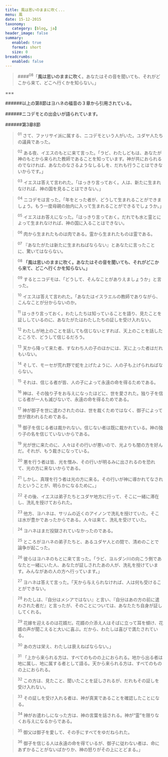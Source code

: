 ```yaml
---
title: 風は思いのままに吹く...
menu: 風
date: 15-12-2015
taxonomy:
   category: [blog, ja]
header_image: false
summary:
   enabled: true
   format: short
   size: 0
breadcrumbs:
   enabled: false
---
```


> ####<sup>08</sup>「__風は思いのままに吹く__。あなたはその音を聞いても、それがどこから来て、どこへ行くかを知らない。」

===

######以上の第8節はヨハネの福音の３章から引用されている。

######ニコデモとの出会いが語られています。

######第3章8節

> <sup>01</sup>
さて、ファリサイ派に属する、ニコデモという人がいた。ユダヤ人たちの議員であった。 

> <sup>02</sup>
ある夜、イエスのもとに来て言った。「ラビ、わたしどもは、あなたが神のもとから来られた教師であることを知っています。神が共におられるのでなければ、あなたのなさるようなしるしを、だれも行うことはできないからです。」 

> <sup>03</sup>
イエスは答えて言われた。「はっきり言っておく。人は、新たに生まれなければ、神の国を見ることはできない。」 

> <sup>04</sup>
ニコデモは言った。「年をとった者が、どうして生まれることができましょう。もう一度母親の胎内に入って生まれることができるでしょうか。」 

> <sup>05</sup>
イエスはお答えになった。「はっきり言っておく。だれでも水と霊とによって生まれなければ、神の国に入ることはできない。 

> <sup>06</sup>
肉から生まれたものは肉である。霊から生まれたものは霊である。 

> <sup>07</sup>
『あなたがたは新たに生まれねばならない』とあなたに言ったことに、驚いてはならない。

> <sup>08</sup>
**「風は思いのままに吹く。あなたはその音を聞いても、それがどこから来て、どこへ行くかを知らない。」**

> <sup>09</sup>
するとニコデモは、「どうして、そんなことがありえましょうか」と言った。 

> <sup>10</sup>
イエスは答えて言われた。「あなたはイスラエルの教師でありながら、こんなことが分からないのか。

> <sup>11</sup>
はっきり言っておく。わたしたちは知っていることを語り、見たことを証ししているのに、あなたがたはわたしたちの証しを受け入れない。 

> <sup>12</sup>
わたしが地上のことを話しても信じないとすれば、天上のことを話したところで、どうして信じるだろう。

> <sup>13</sup>
天から降って来た者、すなわち人の子のほかには、天に上った者はだれもいない。 

> <sup>14</sup>
そして、モーセが荒れ野で蛇を上げたように、人の子も上げられねばならない。 

> <sup>15</sup>
それは、信じる者が皆、人の子によって永遠の命を得るためである。 

> <sup>16</sup>
神は、その独り子をお与えになったほどに、世を愛された。独り子を信じる者が一人も滅びないで、永遠の命を得るためである。 

> <sup>17</sup>
神が御子を世に遣わされたのは、世を裁くためではなく、御子によって世が救われるためである。

> <sup>18</sup>
御子を信じる者は裁かれない。信じない者は既に裁かれている。神の独り子の名を信じていないからである。 

> <sup>19</sup>
光が世に来たのに、人々はその行いが悪いので、光よりも闇の方を好んだ。それが、もう裁きになっている。

> <sup>20</sup>
悪を行う者は皆、光を憎み、その行いが明るみに出されるのを恐れて、光の方に来ないからである。

> <sup>21</sup>
しかし、真理を行う者は光の方に来る。その行いが神に導かれてなされたということが、明らかになるために。」 

> <sup>22</sup>
その後、イエスは弟子たちとユダヤ地方に行って、そこに一緒に滞在し、洗礼を授けておられた。

> <sup>23</sup>
他方、ヨハネは、サリムの近くのアイノンで洗礼を授けていた。そこは水が豊かであったからである。人々は来て、洗礼を受けていた。 

> <sup>24</sup>
ヨハネはまだ投獄されていなかったのである。

> <sup>25</sup>
ところがヨハネの弟子たちと、あるユダヤ人との間で、清めのことで論争が起こった。 

> <sup>26</sup>
彼らはヨハネのもとに来て言った。「ラビ、ヨルダン川の向こう側であなたと一緒にいた人、あなたが証しされたあの人が、洗礼を授けています。みんながあの人の方へ行っています。」 
 
> <sup>27</sup>
ヨハネは答えて言った。「天から与えられなければ、人は何も受けることができない。 

> <sup>28</sup>
わたしは、『自分はメシアではない』と言い、『自分はあの方の前に遣わされた者だ』と言ったが、そのことについては、あなたたち自身が証ししてくれる。

> <sup>29</sup>
花嫁を迎えるのは花婿だ。花婿の介添え人はそばに立って耳を傾け、花婿の声が聞こえると大いに喜ぶ。だから、わたしは喜びで満たされている。

> <sup>30</sup>
あの方は栄え、わたしは衰えねばならない。」 

> <sup>31</sup>
「上から来られる方は、すべてのものの上におられる。地から出る者は地に属し、地に属する者として語る。天から来られる方は、すべてのものの上におられる。

> <sup>32</sup>
この方は、見たこと、聞いたことを証しされるが、だれもその証しを受け入れない。 

> <sup>33</sup>
その証しを受け入れる者は、神が真実であることを確認したことになる。

> <sup>34</sup>
神がお遣わしになった方は、神の言葉を話される。神が“霊”を限りなくお与えになるからである。

> <sup>35</sup>
御父は御子を愛して、その手にすべてをゆだねられた。

> <sup>36</sup>
御子を信じる人は永遠の命を得ているが、御子に従わない者は、命にあずかることがないばかりか、神の怒りがその上にとどまる。」 